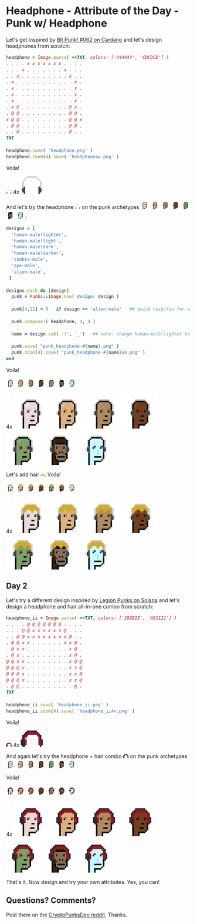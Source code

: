 # Headphone -  Attribute of the Day  -  Punk w/ Headphone


Let's get inspired by
[Bit Punk! #062 on Cardano](https://bitpunkcardano.com/bit/062/)
and let's design headphones from scratch:



``` ruby
headphone = Image.parse( <<TXT, colors: ['444444', 'CDCDCD'] )
. . . . x x x x x x x . . . .
. . . x . . . . . . . x . . .
. . x . . . . . . . . . x . .
. x . . . . . . . . . . . x .
. x . . . . . . . . . . . x .
. x . . . . . . . . . . . x .
. x . . . . . . . . . . . x .
. x @ . . . . . . . . . @ x .
. @ @ . . . . . . . . . @ @ .
x @ @ . . . . . . . . . @ @ x
. @ @ . . . . . . . . . @ @ .
. . @ . . . . . . . . . @ . .
TXT

headphone.save( 'headphone.png' )
headphone.zoom(4).save( 'headphone4x.png' )
```

Voila!

![](i/headphone.png) 4x ![](i/headphone4x.png)




And let's try the headphone ![](i/headphone.png)
on the punk archetypes
![](i/design-human-male_lighter.png)
![](i/design-human-male_light.png)
![](i/design-human-male_dark.png)
![](i/design-human-male_darker.png)
![](i/design-zombie-male.png)
![](i/design-ape-male.png)
![](i/design-alien-male.png):


``` ruby
designs = [
  'human-male!lighter',
  'human-male!light',
  'human-male!dark',
  'human-male!darker',
  'zombie-male',
  'ape-male',
  'alien-male',
 ]

designs.each do |design|
  punk = Punks::Image.new( design: design )

  punk[4,12] = 0   if design == 'alien-male'   ## quick hack/fix for alien ear

  punk.compose!( headphone, 4, 4 )

  name = design.sub( '!', '_')   ## note: change human-male!lighter to human-male_lighter

  punk.save( "punk_headphone-#{name}.png" )
  punk.zoom(4).save( "punk_headphone-#{name}x4.png" )
end
```


Voila!

![](i/punk_headphone-human-male_lighter.png)
![](i/punk_headphone-human-male_light.png)
![](i/punk_headphone-human-male_dark.png)
![](i/punk_headphone-human-male_darker.png)
![](i/punk_headphone-zombie-male.png)
![](i/punk_headphone-ape-male.png)
![](i/punk_headphone-alien-male.png)

4x
![](i/punk_headphone-human-male_lighterx4.png)
![](i/punk_headphone-human-male_lightx4.png)
![](i/punk_headphone-human-male_darkx4.png)
![](i/punk_headphone-human-male_darkerx4.png)
![](i/punk_headphone-zombie-malex4.png)
![](i/punk_headphone-ape-malex4.png)
![](i/punk_headphone-alien-malex4.png)




Let's add hair ![](i/hair.png).
Voila!

![](i/punk_headphone_ii-human-male_lighter.png)
![](i/punk_headphone_ii-human-male_light.png)
![](i/punk_headphone_ii-human-male_dark.png)
![](i/punk_headphone_ii-human-male_darker.png)
![](i/punk_headphone_ii-zombie-male.png)
![](i/punk_headphone_ii-ape-male.png)
![](i/punk_headphone_ii-alien-male.png)

4x
![](i/punk_headphone_ii-human-male_lighterx4.png)
![](i/punk_headphone_ii-human-male_lightx4.png)
![](i/punk_headphone_ii-human-male_darkx4.png)
![](i/punk_headphone_ii-human-male_darkerx4.png)
![](i/punk_headphone_ii-zombie-malex4.png)
![](i/punk_headphone_ii-ape-malex4.png)
![](i/punk_headphone_ii-alien-malex4.png)





## Day 2

Let's try a different design
inspired by
[Legion Punks on Solana](https://legionpunks.com/)
and let's design a headphone and hair all-in-one combo from scratch:



``` ruby
headphone_ii = Image.parse( <<TXT, colors: ['292B2E', 'A61121'] )
. . . . @ @ @ @ @ @ @ . . . .
. . . @ @ x x x x x x @ . . .
. . @ @ x x x x x x x x @ . .
. @ @ x x . . . . . . x x @ .
. @ x x . . . . . . . . x @ .
. @ x . . . . . . . . . x @ .
@ @ x x . . . . . . . . x @ @
@ @ @ x . . . . . . . . x x @
@ @ @ x . . . . . . . . x x @
@ @ @ x . . . . . . . . x x @
. @ @ . . . . . . . . . . @ .
TXT

headphone_ii.save( 'headphone_ii.png' )
headphone_ii.zoom(4).save( 'headphone_ii4x.png' )
```

Voila!

![](i/headphone_ii.png) 4x ![](i/headphone_ii4x.png)


And again let's try the headphone + hair combo ![](i/headphone_ii.png)
on the punk archetypes
![](i/design-human-male_lighter.png)
![](i/design-human-male_light.png)
![](i/design-human-male_dark.png)
![](i/design-human-male_darker.png)
![](i/design-zombie-male.png)
![](i/design-ape-male.png)
![](i/design-alien-male.png).

Voila!

![](i/punk_headphone_iii-human-male_lighter.png)
![](i/punk_headphone_iii-human-male_light.png)
![](i/punk_headphone_iii-human-male_dark.png)
![](i/punk_headphone_iii-human-male_darker.png)
![](i/punk_headphone_iii-zombie-male.png)
![](i/punk_headphone_iii-ape-male.png)
![](i/punk_headphone_iii-alien-male.png)

4x
![](i/punk_headphone_iii-human-male_lighterx4.png)
![](i/punk_headphone_iii-human-male_lightx4.png)
![](i/punk_headphone_iii-human-male_darkx4.png)
![](i/punk_headphone_iii-human-male_darkerx4.png)
![](i/punk_headphone_iii-zombie-malex4.png)
![](i/punk_headphone_iii-ape-malex4.png)
![](i/punk_headphone_iii-alien-malex4.png)



That's it.  Now design and try your own attributes.
Yes, you can!



## Questions? Comments?

Post them on the [CryptoPunksDev reddit](https://old.reddit.com/r/CryptoPunksDev). Thanks.




